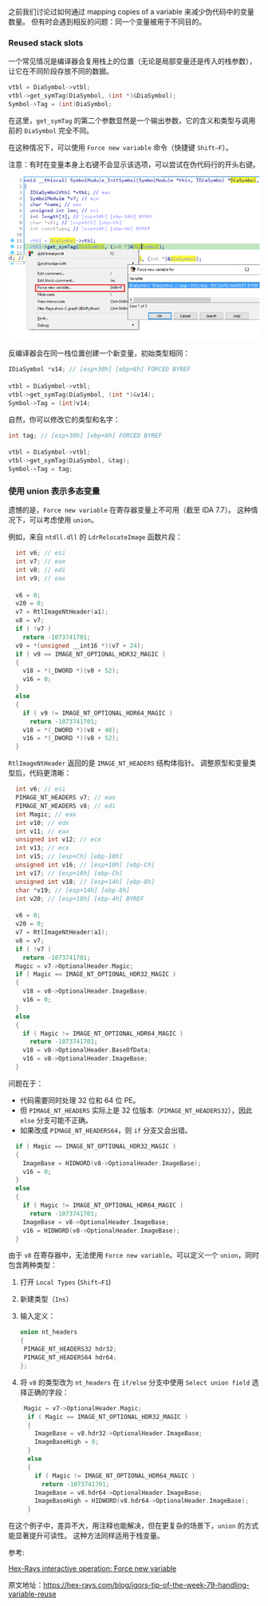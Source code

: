 之前我们讨论过如何通过 mapping copies of a variable 来减少伪代码中的变量数量。 但有时会遇到相反的问题：同一个变量被用于不同目的。

### Reused stack slots

一个常见情况是编译器会复用栈上的位置（无论是局部变量还是传入的栈参数），让它在不同阶段存放不同的数据。

```c
vtbl = DiaSymbol->vtbl;
vtbl->get_symTag(DiaSymbol, (int *)&DiaSymbol);
Symbol->Tag = (int)DiaSymbol;
```

在这里，`get_symTag` 的第二个参数显然是一个输出参数，它的含义和类型与调用前的 `DiaSymbol` 完全不同。

在这种情况下，可以使用 `Force new variable` 命令（快捷键 `Shift–F`）。

注意：有时在变量本身上右键不会显示该选项，可以尝试在伪代码行的开头右键。

![](assets/2022/03/newvar1.png)

反编译器会在同一栈位置创建一个新变量，初始类型相同：

```c
IDiaSymbol *v14; // [esp+30h] [ebp+8h] FORCED BYREF

vtbl = DiaSymbol->vtbl;
vtbl->get_symTag(DiaSymbol, (int *)&v14);
Symbol->Tag = (int)v14;
```

自然，你可以修改它的类型和名字：

```c
int tag; // [esp+30h] [ebp+8h] FORCED BYREF

vtbl = DiaSymbol->vtbl;
vtbl->get_symTag(DiaSymbol, &tag);
Symbol->Tag = tag;
```

### 使用 union 表示多态变量

遗憾的是，`Force new variable` 在寄存器变量上不可用（截至 IDA 7.7）。 这种情况下，可以考虑使用 `union`。

例如，来自 `ntdll.dll` 的 `LdrRelocateImage` 函数片段：

```c
  int v6; // esi
  int v7; // eax
  int v8; // edi
  int v9; // eax

  v6 = 0;
  v20 = 0;
  v7 = RtlImageNtHeader(a1);
  v8 = v7;
  if ( !v7 )
    return -1073741701;
  v9 = *(unsigned __int16 *)(v7 + 24);
  if ( v9 == IMAGE_NT_OPTIONAL_HDR32_MAGIC )
  {
    v18 = *(_DWORD *)(v8 + 52);
    v16 = 0;
  }
  else
  {
    if ( v9 != IMAGE_NT_OPTIONAL_HDR64_MAGIC )
      return -1073741701;
    v18 = *(_DWORD *)(v8 + 48);
    v16 = *(_DWORD *)(v8 + 52);
  }
```

`RtlImageNtHeader` 返回的是 `IMAGE_NT_HEADERS` 结构体指针。 调整原型和变量类型后，代码更清晰：

```c
  int v6; // esi
  PIMAGE_NT_HEADERS v7; // eax
  PIMAGE_NT_HEADERS v8; // edi
  int Magic; // eax
  int v10; // edx
  int v11; // eax
  unsigned int v12; // ecx
  int v13; // ecx
  int v15; // [esp+Ch] [ebp-10h]
  unsigned int v16; // [esp+10h] [ebp-Ch]
  int v17; // [esp+10h] [ebp-Ch]
  unsigned int v18; // [esp+14h] [ebp-8h]
  char *v19; // [esp+14h] [ebp-8h]
  int v20; // [esp+18h] [ebp-4h] BYREF

  v6 = 0;
  v20 = 0;
  v7 = RtlImageNtHeader(a1);
  v8 = v7;
  if ( !v7 )
    return -1073741701;
  Magic = v7->OptionalHeader.Magic;
  if ( Magic == IMAGE_NT_OPTIONAL_HDR32_MAGIC )
  {
    v18 = v8->OptionalHeader.ImageBase;
    v16 = 0;
  }
  else
  {
    if ( Magic != IMAGE_NT_OPTIONAL_HDR64_MAGIC )
      return -1073741701;
    v18 = v8->OptionalHeader.BaseOfData;
    v16 = v8->OptionalHeader.ImageBase;
  }
```

问题在于：

- 代码需要同时处理 32 位和 64 位 PE。
- 但 `PIMAGE_NT_HEADERS` 实际上是 32 位版本（`PIMAGE_NT_HEADERS32`），因此 `else` 分支可能不正确。
- 如果改成 `PIMAGE_NT_HEADERS64`，则 `if` 分支又会出错。

```c
  if ( Magic == IMAGE_NT_OPTIONAL_HDR32_MAGIC )
  {
    ImageBase = HIDWORD(v8->OptionalHeader.ImageBase);
    v16 = 0;
  }
  else
  {
    if ( Magic != IMAGE_NT_OPTIONAL_HDR64_MAGIC )
      return -1073741701;
    ImageBase = v8->OptionalHeader.ImageBase;
    v16 = HIDWORD(v8->OptionalHeader.ImageBase);
  }
```

由于 `v8` 在寄存器中，无法使用 `Force new variable`。可以定义一个 `union`，同时包含两种类型：

1. 打开 `Local Types` (`Shift–F1`)
2. 新建类型（`Ins`）
3. 输入定义：
   ```c
   union nt_headers
   {
    PIMAGE_NT_HEADERS32 hdr32;
    PIMAGE_NT_HEADERS64 hdr64;
   };
   ```
4. 将 `v8` 的类型改为 `nt_headers` 在 `if/else` 分支中使用 `Select union field` 选择正确的字段：

   ```c
    Magic = v7->OptionalHeader.Magic;
     if ( Magic == IMAGE_NT_OPTIONAL_HDR32_MAGIC )
     {
       ImageBase = v8.hdr32->OptionalHeader.ImageBase;
       ImageBaseHigh = 0;
     }
     else
     {
       if ( Magic != IMAGE_NT_OPTIONAL_HDR64_MAGIC )
         return -1073741701;
       ImageBase = v8.hdr64->OptionalHeader.ImageBase;
       ImageBaseHigh = HIDWORD(v8.hdr64->OptionalHeader.ImageBase);
     }
   ```

在这个例子中，差异不大，用注释也能解决，但在更复杂的场景下，`union` 的方式能显著提升可读性。 这种方法同样适用于栈变量。

参考:

[Hex-Rays interactive operation: Force new variable](https://www.hex-rays.com/products/decompiler/manual/cmd_force_lvar.shtml)

原文地址：https://hex-rays.com/blog/igors-tip-of-the-week-79-handling-variable-reuse
